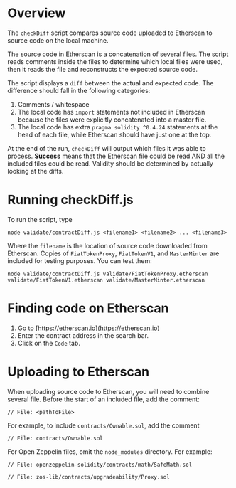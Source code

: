 # Overview

The `checkDiff` script compares source code uploaded to Etherscan to source code
on the local machine.

The source code in Etherscan is a concatenation of several files. The script
reads comments inside the files to determine which local files were used, then
it reads the file and reconstructs the expected source code.

The script displays a `diff` between the actual and expected code. The
difference should fall in the following categories:

1. Comments / whitespace
2. The local code has `import` statements not included in Etherscan because the
   files were explicitly concatenated into a master file.
3. The local code has extra `pragma solidity ^0.4.24` statements at the head of
   each file, while Etherscan should have just one at the top.

At the end of the run, `checkDiff` will output which files it was able to
process. <b>Success</b> means that the Etherscan file could be read AND all the
included files could be read. Validity should be determined by actually looking
at the diffs.

# Running checkDiff.js

To run the script, type

`node validate/contractDiff.js <filename1> <filename2> ... <filename3>`

Where the `filename` is the location of source code downloaded from Etherscan.
Copies of `FiatTokenProxy`, `FiatTokenV1`, and  `MasterMinter` are included for testing purposes.
You can test them:

`node validate/contractDiff.js validate/FiatTokenProxy.etherscan validate/FiatTokenV1.etherscan validate/MasterMinter.etherscan`

# Finding code on Etherscan

1. Go to [https://etherscan.io](https://etherscan.io)
2. Enter the contract address in the search bar.
3. Click on the `Code` tab.

# Uploading to Etherscan

When uploading source code to Etherscan, you will need to combine several file.
Before the start of an included file, add the comment:

`// File: <pathToFile>`

For example, to include `contracts/Ownable.sol`, add the comment

`// File: contracts/Ownable.sol`

For Open Zeppelin files, omit the `node_modules` directory. For example:

`// File: openzeppelin-solidity/contracts/math/SafeMath.sol`

`// File: zos-lib/contracts/upgradeability/Proxy.sol`
